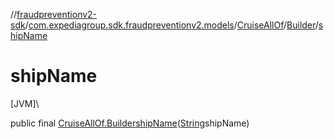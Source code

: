 //[fraudpreventionv2-sdk](../../../../index.md)/[com.expediagroup.sdk.fraudpreventionv2.models](../../index.md)/[CruiseAllOf](../index.md)/[Builder](index.md)/[shipName](ship-name.md)

# shipName

[JVM]\

public final [CruiseAllOf.Builder](index.md)[shipName](ship-name.md)([String](https://docs.oracle.com/javase/8/docs/api/java/lang/String.html)shipName)
